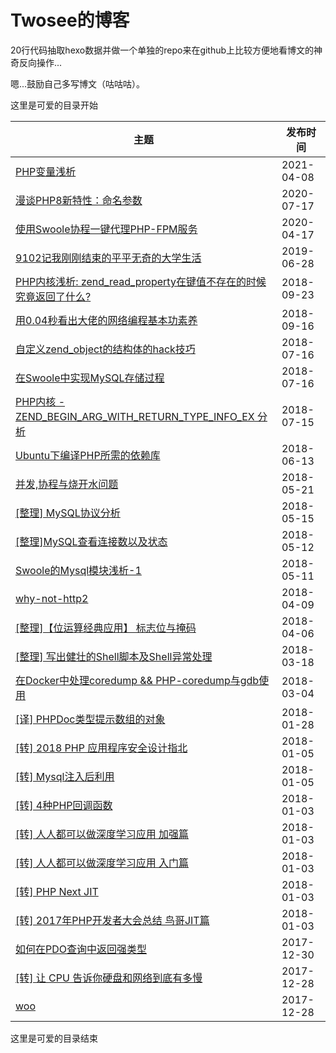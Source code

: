 # Twosee的博客

20行代码抽取hexo数据并做一个单独的repo来在github上比较方便地看博文的神奇反向操作...

嗯...鼓励自己多写博文（咕咕咕）。

这里是可爱的目录开始

| 主题 | 发布时间 |
| ---- | ---- |
| [PHP变量浅析](./_/php-var.md) | 2021-04-08 |
| [漫谈PHP8新特性：命名参数](./_/php8-rfc-named-params.md) | 2020-07-17 |
| [使用Swoole协程一键代理PHP-FPM服务](./_/swoole-fpm-proxy.md) | 2020-04-17 |
| [9102记我刚刚结束的平平无奇的大学生活](./_/my-college-life.md) | 2019-06-28 |
| [PHP内核浅析: zend_read_property在键值不存在的时候究竟返回了什么?](./_/what-are-zend-read-property-doing.md) | 2018-09-23 |
| [用0.04秒看出大佬的网络编程基本功素养](./_/tcp-nodelay.md) | 2018-09-16 |
| [自定义zend_object的结构体的hack技巧](./_/custom-zend-object-hack-way.md) | 2018-07-16 |
| [在Swoole中实现MySQL存储过程](./_/mysql-procedure-implementation-in-swoole.md) | 2018-07-16 |
| [PHP内核 - ZEND_BEGIN_ARG_WITH_RETURN_TYPE_INFO_EX 分析](./_/php-zend-arg-info.md) | 2018-07-15 |
| [Ubuntu下编译PHP所需的依赖库](./_/ubuntu-php.md) | 2018-06-13 |
| [并发,协程与烧开水问题](./_/coroutine-boil-water.md) | 2018-05-21 |
| [[整理] MySQL协议分析](./_/mysql-protocol.md) | 2018-05-15 |
| [[整理]MySQL查看连接数以及状态](./_/mysql-status-check.md) | 2018-05-12 |
| [Swoole的Mysql模块浅析-1](./_/swoole-mysql-analyzation-1.md) | 2018-05-11 |
| [why-not-http2](./_/why-not-http2.md) | 2018-04-09 |
| [[整理]【位运算经典应用】 标志位与掩码](./_/mask-code.md) | 2018-04-06 |
| [[整理] 写出健壮的Shell脚本及Shell异常处理](./_/stronger-shell.md) | 2018-03-18 |
| [在Docker中处理coredump && PHP-coredump与gdb使用](./_/php-coredump-in-docker.md) | 2018-03-04 |
| [[译] PHPDoc类型提示数组的对象](./_/phpdoc-type-hinting-for-array-of-objects.md) | 2018-01-28 |
| [[转] 2018 PHP 应用程序安全设计指北](./_/php-app-security.md) | 2018-01-05 |
| [[转] Mysql注入后利用](./_/mysql-injection.md) | 2018-01-05 |
| [[转] 4种PHP回调函数](./_/php-callback.md) | 2018-01-03 |
| [[转] 人人都可以做深度学习应用 加强篇](./_/ai-everyone-plus.md) | 2018-01-03 |
| [[转] 人人都可以做深度学习应用 入门篇](./_/ai-everyone.md) | 2018-01-03 |
| [[转] PHP Next JIT](./_/php-next-jit.md) | 2018-01-03 |
| [[转] 2017年PHP开发者大会总结 鸟哥JIT篇](./_/the-next-generation-of-php.md) | 2018-01-03 |
| [如何在PDO查询中返回强类型](./_/how-to-use-strong-type-in-pdo.md) | 2017-12-30 |
| [[转] 让 CPU 告诉你硬盘和网络到底有多慢](./_/how-slow-is-disk-and-network.md) | 2017-12-28 |
| [woo](./_/test.md) | 2017-12-28 |

这里是可爱的目录结束
